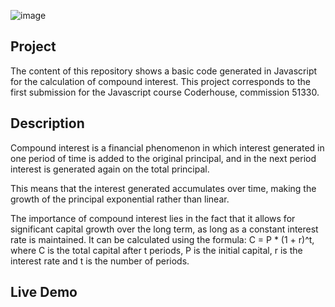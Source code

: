 ![image](https://user-images.githubusercontent.com/117543842/216258777-0ae7bc41-2780-4879-973f-615872082b87.png)

## Project
The content of this repository shows a basic code generated in Javascript for the calculation of compound interest. This project corresponds to the first submission for the Javascript course Coderhouse, commission 51330.

## Description

Compound interest is a financial phenomenon in which interest generated in one period of time is added to the original principal, and in the next period interest is generated again on the total principal. 

This means that the interest generated accumulates over time, making the growth of the principal exponential 
rather than linear. 

The importance of compound interest lies in the fact that it allows for significant capital growth over the long term, as long as a constant interest rate is maintained. It can be calculated using the formula: C = P * (1 + r)^t, where C is the total capital after t periods, P is the initial capital, r is the interest rate and t is the number of periods.

## Live Demo
